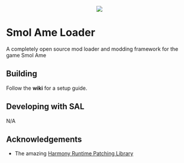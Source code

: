 <p align="center"><a href="https://www.nexusmods.com//mods/1&game_id=3759" target="_blank"><img src="https://i.imgur.com/rOaoLGA.png"></a></p>

# Smol Ame Loader #
A completely open source mod loader and modding framework for the game Smol Ame

## Building ##
Follow the **wiki** for a setup guide.

## Developing with SAL ##
N/A

## Acknowledgements ##
* The amazing [Harmony Runtime Patching Library](https://github.com/pardeike/Harmony)
